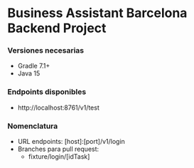 

# Business Assistant Barcelona Backend Project


### Versiones necesarias
- Gradle 7.1+
- Java 15

### Endpoints disponibles

- http://localhost:8761/v1/test

### Nomenclatura

- URL endpoints: [host]:[port]/v1/login
- Branches para pull request:
    - fixture/login/[idTask]

